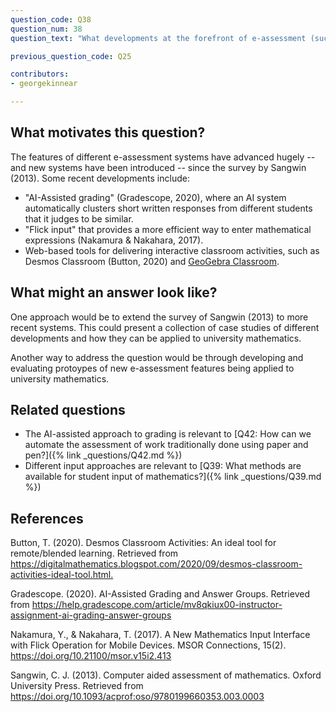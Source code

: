 ```yaml
---
question_code: Q38
question_num: 38
question_text: "What developments at the forefront of e-assessment (such as artificial intelligence) can we apply to university mathematics?" 

previous_question_code: Q25

contributors: 
- georgekinnear

---
```





## What motivates this question?

The features of different e-assessment systems have advanced hugely -- and new systems have been introduced -- since the survey by Sangwin (2013). Some recent developments include:

* "AI-Assisted grading" (Gradescope, 2020), where an AI system automatically clusters short written responses from different students that it judges to be similar.
* "Flick input" that provides a more efficient way to enter mathematical expressions (Nakamura & Nakahara, 2017).
* Web-based tools for delivering interactive classroom activities, such as Desmos Classroom (Button, 2020) and [GeoGebra Classroom](https://www.geogebra.org/m/hncrgruu).

## What might an answer look like?

One approach would be to extend the survey of Sangwin (2013) to more recent systems. This could present a collection of case studies of different developments and how they can be applied to university mathematics.

Another way to address the question would be through developing and evaluating protoypes of new e-assessment features being applied to university mathematics.

## Related questions

* The AI-assisted approach to grading is relevant to [Q42: How can we automate the assessment of work traditionally done using paper and pen?]({% link _questions/Q42.md %})
* Different input approaches are relevant to [Q39: What methods are available for student input of mathematics?]({% link _questions/Q39.md %})

## References

<div class="reference_list" markdown="1">

Button, T. (2020). Desmos Classroom Activities: An ideal tool for remote/blended learning. Retrieved from <https://digitalmathematics.blogspot.com​/2020/09​/desmos-classroom-activities-ideal-tool.html.>

Gradescope. (2020). AI-Assisted Grading and Answer Groups. Retrieved from  <https://help.gradescope.com/article/mv8qkiux00-instructor-assignment-ai-grading-answer-groups>

Nakamura, Y., & Nakahara, T. (2017). A New Mathematics Input Interface with Flick Operation for Mobile Devices. MSOR Connections, 15(2). <https://doi.org/10.21100/msor.v15i2.413>

Sangwin, C. J. (2013). Computer aided assessment of mathematics. Oxford University Press. Retrieved from <https://doi.org/10.1093/acprof:oso/9780199660353.003.0003>

</div>
